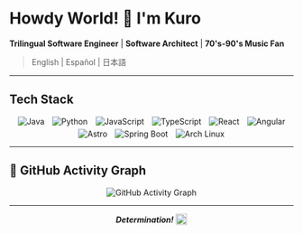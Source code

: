 # Howdy World! 👾 I'm Kuro

**Trilingual Software Engineer** | **Software Architect** | **70's-90's Music Fan**

> English | Español | 日本語

---

## Tech Stack

<div style="display: flex; flex-wrap: wrap; justify-content: center; gap: 5px;">
  <img src="https://img.shields.io/badge/Java-262A33?style=for-the-badge&logo=openjdk&logoColor=A6ACB9" alt="Java" />
  <img src="https://img.shields.io/badge/Python-262A33?style=for-the-badge&logo=python&logoColor=A6ACB9" alt="Python" />
  <img src="https://img.shields.io/badge/JavaScript-262A33?style=for-the-badge&logo=javascript&logoColor=A6ACB9" alt="JavaScript" />
  <img src="https://img.shields.io/badge/TypeScript-262A33?style=for-the-badge&logo=typescript&logoColor=A6ACB9" alt="TypeScript" />
  <img src="https://img.shields.io/badge/React-262A33?style=for-the-badge&logo=react&logoColor=A6ACB9" alt="React" />
  <img src="https://img.shields.io/badge/Angular-262A33?style=for-the-badge&logo=angular&logoColor=A6ACB9" alt="Angular" />
  <img src="https://img.shields.io/badge/Astro-262A33?style=for-the-badge&logo=astro&logoColor=A6ACB9" alt="Astro" />
  <img src="https://img.shields.io/badge/Spring_Boot-262A33?style=for-the-badge&logo=springboot&logoColor=A6ACB9" alt="Spring Boot" />
  <img src="https://img.shields.io/badge/Arch_Linux-262A33?style=for-the-badge&logo=archlinux&logoColor=A6ACB9" alt="Arch Linux" />
</div>

---

## 🍫 GitHub Activity Graph

<div align="center">

![GitHub Activity Graph](https://github-readme-activity-graph.vercel.app/graph?username=kurojs&bg_color=transparent&color=9370db&line=1DB954&point=1DB954&area=true&hide_border=true)

</div>

---
<div align="center">

**_Determination!_** <sub><img src="https://kurojs.github.io/AssetHub/images/heart.png" width="20" height="20" alt="heart" /></sub>

</div>
